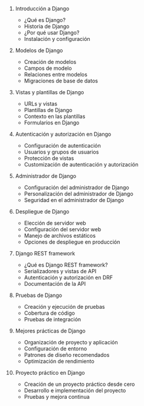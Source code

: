 1. Introducción a Django
   - ¿Qué es Django?
   - Historia de Django
   - ¿Por qué usar Django?
   - Instalación y configuración

2. Modelos de Django
   - Creación de modelos
   - Campos de modelo
   - Relaciones entre modelos
   - Migraciones de base de datos

3. Vistas y plantillas de Django
   - URLs y vistas
   - Plantillas de Django
   - Contexto en las plantillas
   - Formularios en Django

4. Autenticación y autorización en Django
   - Configuración de autenticación
   - Usuarios y grupos de usuarios
   - Protección de vistas
   - Customización de autenticación y autorización

5. Administrador de Django
   - Configuración del administrador de Django
   - Personalización del administrador de Django
   - Seguridad en el administrador de Django

6. Despliegue de Django
   - Elección de servidor web
   - Configuración del servidor web
   - Manejo de archivos estáticos
   - Opciones de despliegue en producción

7. Django REST framework
   - ¿Qué es Django REST framework?
   - Serializadores y vistas de API
   - Autenticación y autorización en DRF
   - Documentación de la API

8. Pruebas de Django
   - Creación y ejecución de pruebas
   - Cobertura de código
   - Pruebas de integración

9. Mejores prácticas de Django
   - Organización de proyecto y aplicación
   - Configuración de entorno
   - Patrones de diseño recomendados
   - Optimización de rendimiento

10. Proyecto práctico en Django
    - Creación de un proyecto práctico desde cero
    - Desarrollo e implementación del proyecto
    - Pruebas y mejora continua